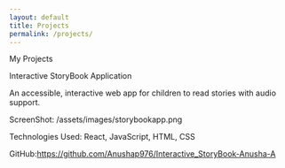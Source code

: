 ```yaml
---
layout: default
title: Projects
permalink: /projects/
---
```


My Projects

Interactive StoryBook Application

An accessible, interactive web app for children to read stories with audio support.

ScreenShot: /assets/images/storybookapp.png

Technologies Used: React, JavaScript, HTML, CSS

GitHub:https://github.com/Anushap976/Interactive_StoryBook-Anusha-A
